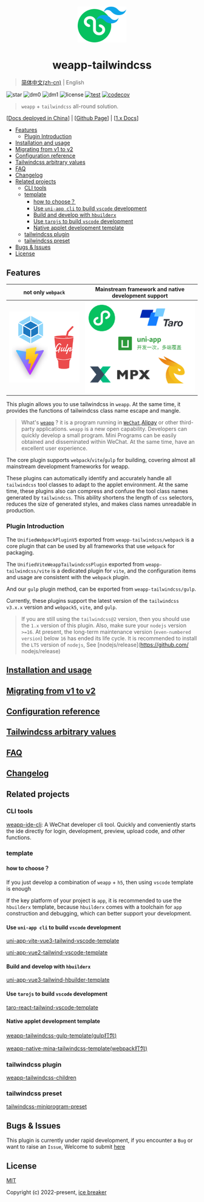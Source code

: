 <p align="center">

<a href="https://weapp-tw.icebreaker.top">

<img src="./assets/logo.png" alt="weapp-tailwindcss-logo" width="128">
</a>

<br>

<h1 align="center">weapp-tailwindcss</h1>

</p>

> [简体中文(zh-cn)](./README.md) | English

![star](https://badgen.net/github/stars/sonofmagic/weapp-tailwindcss)
![dm0](https://badgen.net/npm/dm/weapp-tailwindcss)
![dm1](https://badgen.net/npm/dm/weapp-tailwindcss-webpack-plugin)
![license](https://badgen.net/npm/license/weapp-tailwindcss)
[![test](https://github.com/sonofmagic/weapp-tailwindcss/actions/workflows/test.yml/badge.svg?branch=main)](https://github.com/sonofmagic/weapp-tailwindcss/actions/workflows/test.yml)
[![codecov](https://codecov.io/gh/sonofmagic/weapp-tailwindcss/branch/main/graph/badge.svg?token=zn05qXYznt)](https://codecov.io/gh/sonofmagic/weapp-tailwindcss)

> `weapp` + `tailwindcss` all-round solution.

\[[Docs deployed in China](https://weapp-tw.icebreaker.top)\] \| \[[Github Page](https://sonofmagic.github.io/weapp-tailwindcss/)\] \| \[[1.x Docs]('./v1.md')\]

- [Features](#features)
  - [Plugin Introduction](#plugin-introduction)
- [Installation and usage](#installation-and-usage)
- [Migrating from v1 to v2](#migrating-from-v1-to-v2)
- [Configuration reference](#configuration-reference)
- [Tailwindcss arbitrary values](#tailwindcss-arbitrary-values)
- [FAQ](#faq)
- [Changelog](#changelog)
- [Related projects](#related-projects)
  - [CLI tools](#cli-tools)
  - [template](#template)
    - [how to choose？](#how-to-choose)
    - [Use `uni-app cli` to build `vscode` development](#use-uni-app-cli-to-build-vscode-development)
    - [Build and develop with `hbuilderx`](#build-and-develop-with-hbuilderx)
    - [Use `tarojs` to build `vscode` development](#use-tarojs-to-build-vscode-development)
    - [Native applet development template](#native-applet-development-template)
  - [tailwindcss plugin](#tailwindcss-plugin)
  - [tailwindcss preset](#tailwindcss-preset)
- [Bugs \& Issues](#bugs--issues)
- [License](#license)

## Features

| not only `webpack`                                  | Mainstream framework and native development support |
| --------------------------------------------------- | --------------------------------------------------- |
| ![wepback+vite+gulp](./assets/weapp-tw-plugins.png) | ![frameworks](./assets/weapp-tw-frameworks.png)     |

This plugin allows you to use tailwindcss in `weapp`. At the same time, it provides the functions of tailwindcss class name escape and mangle.

> What's [`weapp`](https://mp.weixin.qq.com/cgi-bin/wx) ?
> it is a program running in [`WeChat`](https://en.wikipedia.org/wiki/WeChat),[Alipay](https://en.wikipedia.org/wiki/Alipay) or other third-party applications.
> `weapp` is a new open capability. Developers can quickly develop a small program. Mini Programs can be easily obtained and disseminated within WeChat. At the same time, have an excellent user experience.

The core plugin supports `webpack`/`vite`/`gulp` for building, covering almost all mainstream development frameworks for weapp.

These plugins can automatically identify and accurately handle all `tailwindcss` tool classes to adapt to the applet environment. At the same time, these plugins also can compress and confuse the tool class names generated by `tailwindcss`. This ability shortens the length of `css` selectors, reduces the size of generated styles, and makes class names unreadable in production.

### Plugin Introduction

The `UnifiedWebpackPluginV5` exported from `weapp-tailwindcss/webpack` is a core plugin that can be used by all frameworks that use `webpack` for packaging.

The `UnifiedViteWeappTailwindcssPlugin` exported from `weapp-tailwindcss/vite` is a dedicated plugin for `vite`, and the configuration items and usage are consistent with the `webpack` plugin.

And our `gulp` plugin method, can be exported from `weapp-tailwindcss/gulp`.

Currently, these plugins support the latest version of the `tailwindcss v3.x.x` version and `webpack5`, `vite`, and `gulp`.

> If you are still using the `tailwindcss@2` version, then you should use the `1.x` version of this plugin. Also, make sure your `nodejs` version `>=16`. At present, the long-term maintenance version (`even-numbered version`) below `16` has ended its life cycle. It is recommended to install the `LTS` version of `nodejs`, See [nodejs/release](<https://github.com/> nodejs/release)

## [Installation and usage](https://weapp-tw.icebreaker.top/docs/quick-start/install)

## [Migrating from v1 to v2](https://weapp-tw.icebreaker.top/docs/migrations/v1)

## [Configuration reference](https://weapp-tw.icebreaker.top/docs/api/interfaces/UserDefinedOptions)

## [Tailwindcss arbitrary values](https://tailwindcss.com/docs/adding-custom-styles#using-arbitrary-values)

## [FAQ](https://weapp-tw.icebreaker.top/docs/issues/)

## [Changelog](./CHANGELOG.md)

## Related projects

### CLI tools

[weapp-ide-cli](https://github.com/sonofmagic/utils/tree/main/packages/weapp-ide-cli): A WeChat developer cli tool. Quickly and conveniently starts the ide directly for login, development, preview, upload code, and other functions.

### template

#### how to choose？

If you just develop a combination of `weapp` + `h5`, then using `vscode` template is enough

If the key platform of your project is `app`, it is recommended to use the `hbuilderx` template, because `hbuilderx` comes with a toolchain for `app` construction and debugging, which can better support your development.

#### Use `uni-app cli` to build `vscode` development

[uni-app-vite-vue3-tailwind-vscode-template](https://github.com/sonofmagic/uni-app-vite-vue3-tailwind-vscode-template)

[uni-app-vue2-tailwind-vscode-template](https://github.com/sonofmagic/uni-app-vue2-tailwind-vscode-template)

#### Build and develop with `hbuilderx`

[uni-app-vue3-tailwind-hbuilder-template](https://github.com/sonofmagic/uni-app-vue3-tailwind-hbuilder-template)

#### Use `tarojs` to build `vscode` development

[taro-react-tailwind-vscode-template](https://github.com/sonofmagic/taro-react-tailwind-vscode-template)

#### Native applet development template

[weapp-tailwindcss-gulp-template(gulp打包)](https://github.com/sonofmagic/weapp-tailwindcss/tree/main/demo/gulp-app)

[weapp-native-mina-tailwindcss-template(webpack打包)](https://github.com/sonofmagic/weapp-native-mina-tailwindcss-template)

### tailwindcss plugin

[weapp-tailwindcss-children](https://github.com/sonofmagic/weapp-tailwindcss-children)

### tailwindcss preset

[tailwindcss-miniprogram-preset](https://github.com/sonofmagic/tailwindcss-miniprogram-preset)

## Bugs & Issues

This plugin is currently under rapid development, if you encounter a `Bug` or want to raise an `Issue`, Welcome to submit [here](https://github.com/sonofmagic/weapp-tailwindcss/issues)

## License

[MIT](https://opensource.org/licenses/MIT)

Copyright (c) 2022-present, [ice breaker](https://github.com/sonofmagic)
